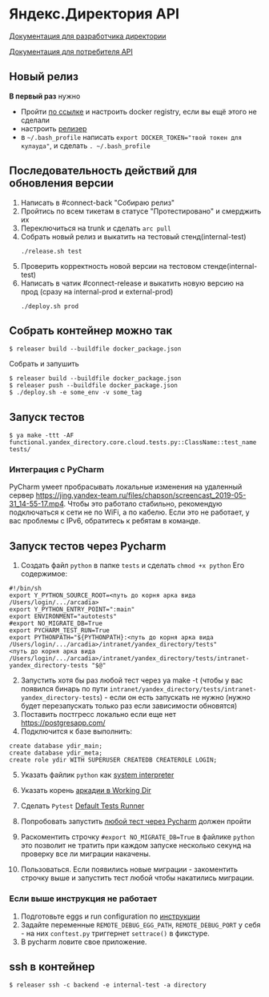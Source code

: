 # Яндекс.Директория API

[Документация для разработчика директории](https://github.yandex-team.ru/pages/yandex-directory/yandex-directory/docs/docs_dev.html)

[Документация для потребителя API](https://api-internal.directory.ws.yandex.net/docs/)


## Новый релиз

**В первый раз** нужно
* Пройти [по ссылке](https://wiki.yandex-team.ru/tools/dev/qloud/docker/) и настроить docker registry, если вы ещё этого не сделали
* настроить [релизер](https://github.yandex-team.ru/tools/releaser/blob/master/README.md)
* в `~/.bash_profile` написать `export DOCKER_TOKEN="твой токен для кулауда"`, и сделать `. ~/.bash_profile`

## Последовательность действий для обновления версии
 1. Написать в #connect-back "Собираю релиз"
 2. Пройтись по всем тикетам в статусе "Протестировано" и смерджить их
 3. Переключиться на trunk и сделать ```arc pull```
 4. Собрать новый релиз и выкатить на тестовый стенд(internal-test)
    ```
    ./release.sh test
    ```
 5. Проверить корректность новой версии на тестовом стенде(internal-test)
 6. Написать в чатик #connect-release и выкатить новую версию на прод (сразу на internal-prod и external-prod)
    ```
    ./deploy.sh prod
    ```

## Cобрать контейнер можно так

    $ releaser build --buildfile docker_package.json

Собрать и запушить

    $ releaser build --buildfile docker_package.json
    $ releaser push --buildfile docker_package.json
    $ ./deploy.sh -e some_env -v some_tag

## Запуск тестов

    $ ya make -ttt -AF functional.yandex_directory.core.cloud.tests.py::ClassName::test_name tests/

### Интеграция с PyCharm

PyCharm умеет пробрасывать локальные изменения на удаленный сервер https://jing.yandex-team.ru/files/chapson/screencast_2019-05-31_14-55-17.mp4. Чтобы это работало стабильно, рекомендую подключаться к сети не по WiFi, а по кабелю. Если это не работает, у вас проблемы с IPv6, обратитесь к ребятам в команде.

## Запуск тестов через Pycharm
1. Создать файл `python` в папке `tests` и сделать `chmod +x python`
Его содержимое:
```
#!/bin/sh
export Y_PYTHON_SOURCE_ROOT=<путь до корня арка вида /Users/login/.../arcadia>
export Y_PYTHON_ENTRY_POINT=":main"
export ENVIRONMENT="autotests"
#export NO_MIGRATE_DB=True
export PYCHARM_TEST_RUN=True
export PYTHONPATH="${PYTHONPATH}:<путь до корня арка вида /Users/login/.../arcadia>/intranet/yandex_directory/tests"
<путь до корня арка вида /Users/login/.../arcadia>/intranet/yandex_directory/tests/intranet-yandex_directory-tests "$@"
```
2. Запустить хотя бы раз любой тест через ya make -t (чтобы у вас появился бинарь
по пути `intranet/yandex_directory/tests/intranet-yandex_directory-tests`) - если он есть
запускать не нужно (нужно будет перезапускать только раз если зависимости обновятся)
3. Поставить постгресс локально если еще нет https://postgresapp.com/
4. Подключится к базе выполнить:
```
create database ydir_main;
create database ydir_meta;
create role ydir WITH SUPERUSER CREATEDB CREATEROLE LOGIN;
```
5. Указать файлик `python` как [system interpreter](https://jing.yandex-team.ru/files/i-dyachkov/Screen%20Shot%202019-09-12%20at%208.22.06%20PM.png)

6. Указать корень [аркадии в Working Dir](https://jing.yandex-team.ru/files/smosker/2020-04-09_12-23-36.png)

7. Сделать `Pytest` [Default Tests Runner](https://jing.yandex-team.ru/files/i-dyachkov/Screen%20Shot%202019-09-12%20at%208.25.58%20PM.png)

8. Попробовать запустить [любой тест через Pycharm](https://jing.yandex-team.ru/files/smosker/2020-04-09_12-34-56.png)
должен пройти

9. Раскоментить строчку `#export NO_MIGRATE_DB=True` в файлике `python`
это позволит не тратить при каждом запуске несколько секунд на проверку все ли
миграции накачены.

10. Пользоваться. Если появились новые миграции - закоментить строчку выше и запустить тест
любой чтобы накатились миграции.

### Если выше инструкция не работает
1. Подготовьте eggs и run configuration по [инструкции](https://wiki.yandex-team.ru/users/griganton/arcadiapythondebug/)
2. Задайте переменные `REMOTE_DEBUG_EGG_PATH`, `REMOTE_DEBUG_PORT` у себя -
   на них `conftest.py` триггернет `settrace()` в фикстуре.
4. В pycharm ловите свое приложение.

## ssh в контейнер

    $ releaser ssh -c backend -e internal-test -a directory
